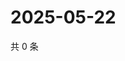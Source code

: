 # 2025-05-22

共 0 条

<!-- BEGIN ZHIHUQUESTIONS -->
<!-- 最后更新时间 Thu May 22 2025 22:11:31 GMT+0800 (China Standard Time) -->

<!-- END ZHIHUQUESTIONS -->
